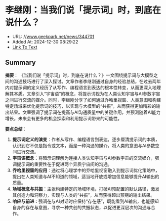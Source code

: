 # 李继刚：当我们说「提示词」时，到底在说什么？
- URL: //www.geekpark.net/news/344701
- Added At: 2024-12-30 08:29:22
- [Link To Text](2024-12-30-李继刚：当我们说「提示词」时，到底在说什么？_raw.md)

## Summary
**摘要**：
《当我们说「提示词」时，到底在说什么？》一文围绕提示词与大模型之间的沟通技巧进行了深入探讨。文章作者李继刚通过自身的经验总结，在过去两年内对提示词的定义经历了从写作、编程语言到表达的根本性转变，从而更深入地理解其本质。文章引入“宇宙语”的概念，将提示词视为在人类认知宇宙与AI参数宇宙之间进行交流的媒介。同时，李继刚分享了如何通过乔哈里视窗、人类意图和构建特定场域来优化提示词的技巧，以实现与大模型的“共振”，从而获得更加精彩的输出结果。文章强调了提示词在提高与AI沟通质量中的关键作用，并预测随着AI能力增长，未来会有更多的机会探索和利用提示词带来的可能性。

**要点总结**：

1. **提示词定义的演变**：作者从写作、编程语言到表达，逐步厘清提示词的本质，认识到它不仅是指令或文本，而是一种沟通的媒介，将人类的意图与AI参数空间进行交流。
2. **宇宙语概念**：将暗示词理解为连接人类认知宇宙与AI参数宇宙的交流媒介，强调提示词的重要性在于促进两个异质宇宙间的沟通。
3. **乔哈里视窗的应用**：通过将心理学中的乔哈里视窗融入到提示词优化策略中，提出在人类知道与AI不知道的领域，适当地开放或增加信息能够提升AI输出的质量。
4. **场域概念与共振**：主张构建特定的场域环境，打破AI预配置的默认路径，激发其创造力和洞察力，实现与人类的“共振”，从而获得超出预期的输出结果。
5. **响应与前进**：强调在与AI对话时应保持“存在感”，既能看到AI输出，也能感知自身的存在与意图，寻求一种共创的共振状态，以促进更深层次的沟通与合作。
